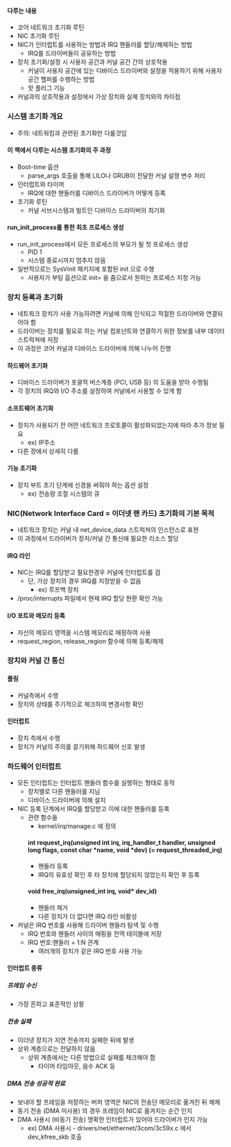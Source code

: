 #### 다루는 내용
- 코어 네트워크 초기화 루틴
- NIC 초기화 루틴
- NIC가 인터럽트를 사용하는 방법과 IRQ 핸들러를 할당/해제하는 방법
  - IRQ를 드라이버들이 공유하는 방법
- 장치 초기화/설정 시 사용자 공간과 커널 공간 간의 상호작용
  - 커널이 사용자 공간에 있는 디바이스 드라이버와 설정을 적용하기 위해 사용자 공간 헬퍼를 수행하는 방법
  - 핫 플러그 기능
- 커널과의 상호작용과 설정에서 가상 장치와 실제 장치와의 차이점


### 시스템 초기화 개요
- 주의: 네트워킹과 관련된 초기화만 다룰것임

#### 이 책에서 다루는 시스템 초기화의 주 과정
- Boot-time 옵션
  - parse_args 호출을 통해 LILO나 GRUB이 전달한 커널 설졍 변수 처리
- 인터럽트와 타이머
  - IRQ에 대한 핸들러를 디바이스 드라이버가 어떻게 등록
- 초기화 루틴
  - 커널 서브시스템과 빌트인 디바이스 드라이버의 최기화

#### run_init_process를 통한 최초 프로세스 생성
- run_init_process에서 모든 프로세스의 부모가 될 첫 프로세스 생성
  - PID 1
  - 시스템 종료시까지 멈추지 않음
- 일반적으로는 SysVinit 패키지에 포함된 init 으로 수행 
  - 사용자가 부팅 옵션으로 init= 을 줌으로서 원하는 프로세스 지정 가능


### 장치 등록과 초기화
- 네트워크 장치가 사용 가능하려면 커널에 의해 인식되고 적절한 드라이버와 연결되어야 함
- 드라이버는 장치를 필요로 하는 커널 컴포넌트와 연결하기 위한 정보를 내부 데이터 스트럭쳐에 저장
- 이 과정은 코어 커널과 디바이스 드라이버에 의해 나누어 진행

#### 하드웨어 초기화
- 디바이스 드라이버가 포괄적 버스계층 (PCI, USB 등) 의 도움을 받아 수행됨
- 각 장치의 IRQ와 I/O 주소를 설정하여 커널에서 사용할 수 있게 함
#### 소프트웨어 초기화
- 장치가 사용되기 전 어떤 네트워크 프로토콜이 활성화되었는지에 따라 추가 정보 필요
  - ex) IP주소
- 다른 장에서 상세히 다룸
#### 기능 초기화
- 장치 부트 초기 단계에 신경을 써줘야 하는 옵션 설정
  - ex) 전송량 조절 시스템의 큐


### NIC(Network Interface Card = 이더넷 랜 카드) 초기화의 기본 목적
- 네트워크 장치는 커널 내 net_device_data 스트럭쳐의 인스턴스로 표현
- 이 과정에서 드라이버가 장치/커널 간 통신에 필요한 리소스 할당

#### IRQ 라인
- NIC는 IRQ를 할당받고 필요한경우 커널에 인터럽트를 검
  - 단, 가상 장치의 경우 IRQ를 지정받을 수 없음
    - ex) 루프백 장치
- /proc/interrupts 파일에서 현재 IRQ 할당 현환 확인 가능
#### I/O 포트와 메모리 등록
- 자신의 메모리 영역을 시스템 메모리로 매핑하여 사용
- request_region, release_region 함수에 의해 등록/해제


### 장치와 커널 간 통신
#### 폴링
- 커널측에서 수행
- 장치의 상태를 주기적으로 체크하여 변경사항 확인
#### 인터럽트
- 장치 측에서 수행
- 장치가 커널의 주의를 끌기위해 하드웨어 신호 발생

### 하드웨어 인터럽트
- 모든 인터럽트는 인터럽트 핸들러 함수를 실행하는 형태로 동작
  - 장치별로 다른 핸들러를 지님
  - 디바이스 드라이버에 의해 설치
- NIC 등록 단계에서 IRQ를 할당받고 이에 대한 핸들러를 등록
  - 관련 함수들
    - kernel/irq/manage.c 에 정의
    #### int request_irq(unsigned int irq, irq_handler_t handler, unsigned long flags, const char *name, void *dev) (= request_threaded_irq)
    - 핸들러 등록
    - IRQ의 유효성 확인 후 타 장치에 할당되지 않았는지 확인 후 등록
    #### void free_irq(unsigned_int irq, void* dev_id)
    - 핸들러 제거
    - 다른 장치가 더 없다면 IRQ 라인 비활성
- 커널은 IRQ 번호를 사용해 드라이버 핸들러 탐색 및 수행
  - IRQ 번호와 핸들러 사이의 매핑을 전역 테이블에 저장
  - IRQ 번호:핸들러 = 1:N 관계
    - 여러개의 장치가 같은 IRQ 번호 사용 가능
    
 #### 인터럽트 종류
 ##### 프레임 수신
 - 가장 흔하고 표준적인 상황
 ##### 전송 실패
 - 이더넷 장치가 지연 전송까지 실패한 뒤에 발생
 - 상위 계층으로는 전달하지 않음
   - 상위 계층에서는 다른 방법으로 실패를 체크해야 함
     - 타이머 타임아웃, 음수 ACK 등
 ##### DMA 전송 성공적 완료
 - 보내야 할 프레임을 저장하는 버퍼 영역은 NIC의 전송단 메모리로 옮겨진 뒤 해제
 - 동기 전송 (DMA 미사용) 의 경우 프레임이 NIC로 옮겨지는 순간 인지
 - DMA 사용시 (비동기 전송) 명확한 인터럽트가 있어야 드라이버가 인지 가능
   - ex) DMA 사용시 - drivers/net/ethernet/3com/3c59x.c 에서 dev_kfree_skb 호출
   
